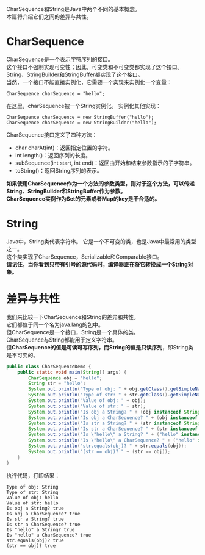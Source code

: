 CharSequence和String是Java中两个不同的基本概念。  
本篇将介绍它们之间的差异与共性。  
# **CharSequence**   
CharSequence是一个表示字符序列的接口。  
这个接口不强制实现可变性；因此，可变类和不可变类都实现了这个接口。  
String、StringBuilder和StringBuffer都实现了这个接口。  
当然，一个接口不能直接实例化，它需要一个实现来实例化一个变量：  
```
CharSequence charSequence = "hello";
```
在这里，charSequence被一个String实例化。 实例化其他实现：
```
CharSequence charSequence = new StringBuffer("hello");
CharSequence charSequence = new StringBuilder("hello");
```
CharSequence接口定义了四种方法：  
- char charAt(int)：返回指定位置的字符。  
- int length()：返回序列的长度。  
- subSequence(int start, int end)：返回由开始和结束参数指示的子字符串。  
- toString()：返回String序列的表示。  

**如果使用CharSequence作为一个方法的参数类型，则对于这个方法，可以传递String、StringBuilder和StringBuffer作为参数。**  
**CharSequence实例作为Set的元素或者Map的key是不合适的。**    
# **String**   
Java中，String类代表字符串。
它是一个不可变的类，也是Java中最常用的类型之一。  
这个类实现了CharSequence，Serializable和Comparable<String>接口。  
**请记住，当你看到只带有引号的源代码时，编译器正在将它转换成一个String对象。** 
# **差异与共性**    
我们来比较一下CharSequence和String的差异和共性。  
它们都位于同一个名为java.lang的包中。   
但CharSequence是一个接口，String是一个具体的类。   
CharSequence与String都能用于定义字符串。  
但**CharSequence的值是可读可写序列，而String的值是只读序列**，即String类是不可变的。  
```java
public class CharSequenceDemo {
    public static void main(String[] args) {
        CharSequence obj = "hello";
        String str = "hello";
        System.out.println("Type of obj: " + obj.getClass().getSimpleName());
        System.out.println("Type of str: " + str.getClass().getSimpleName());
        System.out.println("Value of obj: " + obj);
        System.out.println("Value of str: " + str);
        System.out.println("Is obj a String? " + (obj instanceof String));
        System.out.println("Is obj a CharSequence? " + (obj instanceof CharSequence));
        System.out.println("Is str a String? " + (str instanceof String));
        System.out.println("Is str a CharSequence? " + (str instanceof CharSequence));
        System.out.println("Is \"hello\" a String? " + ("hello" instanceof String));
        System.out.println("Is \"hello\" a CharSequence? " + ("hello" instanceof CharSequence));
        System.out.println("str.equals(obj)? " + str.equals(obj));
        System.out.println("(str == obj)? " + (str == obj));
    }
}
```
执行代码，打印结果：
```
Type of obj: String
Type of str: String
Value of obj: hello
Value of str: hello
Is obj a String? true
Is obj a CharSequence? true
Is str a String? true
Is str a CharSequence? true
Is "hello" a String? true
Is "hello" a CharSequence? true
str.equals(obj)? true
(str == obj)? true
```
